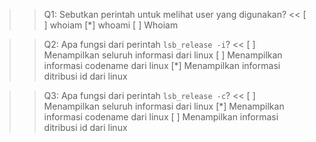 >>Q1: Sebutkan perintah untuk melihat user yang digunakan? <<
[ ] whoiam
[*] whoami
[ ] Whoiam 

>>Q2: Apa fungsi dari perintah `lsb_release -i`? <<
[ ] Menampilkan seluruh informasi dari linux
[ ] Menampilkan informasi codename dari linux
[*] Menampilkan informasi ditribusi id dari linux
	
>>Q3: Apa fungsi dari perintah `lsb_release -c`? <<
[ ] Menampilkan seluruh informasi dari linux
[*] Menampilkan informasi codename dari linux
[ ] Menampilkan informasi ditribusi id dari linux
